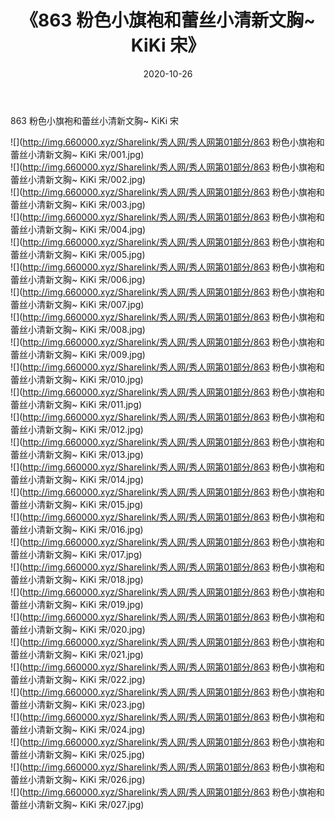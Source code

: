 ﻿---
layout: post
title:  《863 粉色小旗袍和蕾丝小清新文胸~ KiKi 宋》
date:   2020-10-26
img: http://img.660000.xyz/Sharelink/秀人网/秀人网第01部分/863 粉色小旗袍和蕾丝小清新文胸~ KiKi 宋/000.jpg
categories: [美女, 清纯, 唯美]
---

863 粉色小旗袍和蕾丝小清新文胸~ KiKi 宋

  ![](http://img.660000.xyz/Sharelink/秀人网/秀人网第01部分/863 粉色小旗袍和蕾丝小清新文胸~ KiKi 宋/001.jpg) <br> ![](http://img.660000.xyz/Sharelink/秀人网/秀人网第01部分/863 粉色小旗袍和蕾丝小清新文胸~ KiKi 宋/002.jpg) <br> ![](http://img.660000.xyz/Sharelink/秀人网/秀人网第01部分/863 粉色小旗袍和蕾丝小清新文胸~ KiKi 宋/003.jpg) <br> ![](http://img.660000.xyz/Sharelink/秀人网/秀人网第01部分/863 粉色小旗袍和蕾丝小清新文胸~ KiKi 宋/004.jpg) <br> ![](http://img.660000.xyz/Sharelink/秀人网/秀人网第01部分/863 粉色小旗袍和蕾丝小清新文胸~ KiKi 宋/005.jpg) <br> ![](http://img.660000.xyz/Sharelink/秀人网/秀人网第01部分/863 粉色小旗袍和蕾丝小清新文胸~ KiKi 宋/006.jpg) <br> ![](http://img.660000.xyz/Sharelink/秀人网/秀人网第01部分/863 粉色小旗袍和蕾丝小清新文胸~ KiKi 宋/007.jpg) <br> ![](http://img.660000.xyz/Sharelink/秀人网/秀人网第01部分/863 粉色小旗袍和蕾丝小清新文胸~ KiKi 宋/008.jpg) <br> ![](http://img.660000.xyz/Sharelink/秀人网/秀人网第01部分/863 粉色小旗袍和蕾丝小清新文胸~ KiKi 宋/009.jpg) <br> ![](http://img.660000.xyz/Sharelink/秀人网/秀人网第01部分/863 粉色小旗袍和蕾丝小清新文胸~ KiKi 宋/010.jpg) <br> ![](http://img.660000.xyz/Sharelink/秀人网/秀人网第01部分/863 粉色小旗袍和蕾丝小清新文胸~ KiKi 宋/011.jpg) <br> ![](http://img.660000.xyz/Sharelink/秀人网/秀人网第01部分/863 粉色小旗袍和蕾丝小清新文胸~ KiKi 宋/012.jpg) <br> ![](http://img.660000.xyz/Sharelink/秀人网/秀人网第01部分/863 粉色小旗袍和蕾丝小清新文胸~ KiKi 宋/013.jpg) <br> ![](http://img.660000.xyz/Sharelink/秀人网/秀人网第01部分/863 粉色小旗袍和蕾丝小清新文胸~ KiKi 宋/014.jpg) <br> ![](http://img.660000.xyz/Sharelink/秀人网/秀人网第01部分/863 粉色小旗袍和蕾丝小清新文胸~ KiKi 宋/015.jpg) <br> ![](http://img.660000.xyz/Sharelink/秀人网/秀人网第01部分/863 粉色小旗袍和蕾丝小清新文胸~ KiKi 宋/016.jpg) <br> ![](http://img.660000.xyz/Sharelink/秀人网/秀人网第01部分/863 粉色小旗袍和蕾丝小清新文胸~ KiKi 宋/017.jpg) <br> ![](http://img.660000.xyz/Sharelink/秀人网/秀人网第01部分/863 粉色小旗袍和蕾丝小清新文胸~ KiKi 宋/018.jpg) <br> ![](http://img.660000.xyz/Sharelink/秀人网/秀人网第01部分/863 粉色小旗袍和蕾丝小清新文胸~ KiKi 宋/019.jpg) <br> ![](http://img.660000.xyz/Sharelink/秀人网/秀人网第01部分/863 粉色小旗袍和蕾丝小清新文胸~ KiKi 宋/020.jpg) <br> ![](http://img.660000.xyz/Sharelink/秀人网/秀人网第01部分/863 粉色小旗袍和蕾丝小清新文胸~ KiKi 宋/021.jpg) <br> ![](http://img.660000.xyz/Sharelink/秀人网/秀人网第01部分/863 粉色小旗袍和蕾丝小清新文胸~ KiKi 宋/022.jpg) <br> ![](http://img.660000.xyz/Sharelink/秀人网/秀人网第01部分/863 粉色小旗袍和蕾丝小清新文胸~ KiKi 宋/023.jpg) <br> ![](http://img.660000.xyz/Sharelink/秀人网/秀人网第01部分/863 粉色小旗袍和蕾丝小清新文胸~ KiKi 宋/024.jpg) <br> ![](http://img.660000.xyz/Sharelink/秀人网/秀人网第01部分/863 粉色小旗袍和蕾丝小清新文胸~ KiKi 宋/025.jpg) <br> ![](http://img.660000.xyz/Sharelink/秀人网/秀人网第01部分/863 粉色小旗袍和蕾丝小清新文胸~ KiKi 宋/026.jpg) <br> ![](http://img.660000.xyz/Sharelink/秀人网/秀人网第01部分/863 粉色小旗袍和蕾丝小清新文胸~ KiKi 宋/027.jpg) <br>